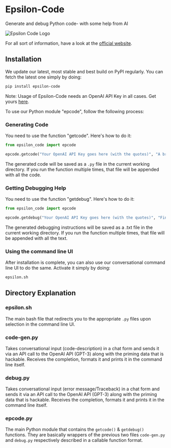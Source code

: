 # Epsilon-Code
Generate and debug Python code- with some help from AI

![Epsilon Code Logo](https://img.techpowerup.org/201013/epsilon-2.png)

For all sort of information, have a look at the [official website](https://epsilon.shreenabh.com/).

## Installation

We update our latest, most stable and best build on PyPI regularly. You can fetch the latest one simply by doing:
```bash
pip install epsilon-code
```
Note: Usage of Epsilon-Code needs an OpenAI API Key in all cases. Get yours [here](https://beta.openai.com).

To use our Python module "epcode", follow the following process:
### Generating Code
You need to use the function "getcode". Here's how to do it:
```python
from epsilon_code import epcode

epcode.getcode("Your OpenAI API Key goes here (with the quotes)", "A brief description of what you want your code to do (specify any specific methods/libraries/APIs you want the code to use)")
```
The generated code will be saved as a ```.py``` file in the current working directory. If you run the function multiple times, that file will be appended with all the code.
### Getting Debugging Help
You need to use the function "getdebug". Here's how to do it:
```python
from epsilon_code import epcode

epcode.getdebug("Your OpenAI API Key goes here (with the quotes)", "Final line of the traceback with the exact error message.")
```
The generated debugging instructions will be saved as a .txt file in the current working directory. If you run the function multiple times, that file will be appended with all the text.

### Using the command line UI

After installation is complete, you can also use our conversational command line UI to do the same. Activate it simply by doing:
```bash
epsilon.sh
```

## Directory Explanation

### epsilon.sh
The main bash file that redirects you to the appropriate ```.py``` files upon selection in the command line UI.

### code-gen.py
Takes conversational input (code-description) in a chat form and sends it via an API call to the OpenAI API (GPT-3) along with the priming data that is hackable. Receives the completion, formats it and prints it in the command line itself.

### debug.py
Takes conversational input (error message/Traceback) in a chat form and sends it via an API call to the OpenAI API (GPT-3) along with the priming data that is hackable. Receives the completion, formats it and prints it in the command line itself.

### epcode.py
The main Python module that contains the ```getcode()``` & ```getdebug()``` functions.
They are basically wrappers of the previous two files ```code-gen.py``` and ```debug.py``` respectively described in a callable function format.
